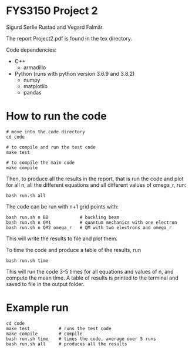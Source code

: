 # FYS3150 Project 2
Sigurd Sørlie Rustad and Vegard Falmår.

The report Project2.pdf is found in the tex directory.

Code dependencies:
- C++
    - armadillo
- Python (runs with python version 3.6.9 and 3.8.2)
    - numpy
    - matplotlib
    - pandas

# How to run the code
```
# move into the code directory
cd code

# to compile and run the test code
make test

# to compile the main code
make compile
```

Then, to produce all the results in the report, that is run the code and plot for all n, all the different equations and all different values of omega_r, run:
```
bash run.sh all
```

The code can be run with n+1 grid points with:
```
bash run.sh n BB            # buckling beam
bash run.sh n QM1           # quantum mechanics with one electron
bash run.sh n QM2 omega_r   # QM with two electrons and omega_r
```
This will write the results to file and plot them.

To time the code and produce a table of the results, run
```
bash run.sh time
```
This will run the code 3-5 times for all equations and values of n, and compute the mean time. A table of results is printed to the terminal and saved to file in the output folder.

# Example run
```
cd code
make test           # runs the test code
make compile        # compile
bash run.sh time    # times the code, average over 5 runs
bash run.sh all     # produces all the results
```
